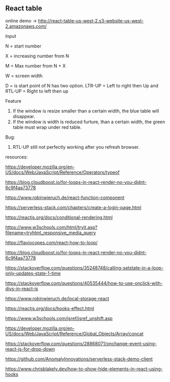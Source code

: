 ## React table

online demo -> http://react-table-us-west-2.s3-website-us-west-2.amazonaws.com/

Input 

N = start number

X = increasing number from N

M = Max number from N + X

W = screen width

D = is start point of N has two option. LTR-UP = Left to right then Up and RTL-UP = Right to left then up

Feature
1. If the window is resize smaller than a certain width, the blue table will disappear.
2. If the window is width is reduced furture, than a certain width, the green table must wrap under red table.

Bug:
1. RTL-UP still not perfectly working after you refresh browser.

resources:

https://developer.mozilla.org/en-US/docs/Web/JavaScript/Reference/Operators/typeof

https://blog.cloudboost.io/for-loops-in-react-render-no-you-didnt-6c9f4aa73778

https://www.robinwieruch.de/react-function-component

https://serverless-stack.com/chapters/create-a-login-page.html

https://reactjs.org/docs/conditional-rendering.html

https://www.w3schools.com/html/tryit.asp?filename=tryhtml_responsive_media_query

https://flaviocopes.com/react-how-to-loop/

https://blog.cloudboost.io/for-loops-in-react-render-no-you-didnt-6c9f4aa73778

https://stackoverflow.com/questions/35248748/calling-setstate-in-a-loop-only-updates-state-1-time

https://stackoverflow.com/questions/40535444/how-to-use-onclick-with-divs-in-react-js

https://www.robinwieruch.de/local-storage-react

https://reactjs.org/docs/hooks-effect.html

https://www.w3schools.com/jsref/jsref_unshift.asp

https://developer.mozilla.org/en-US/docs/Web/JavaScript/Reference/Global_Objects/Array/concat

https://stackoverflow.com/questions/28868071/onchange-event-using-react-js-for-drop-down

https://github.com/AnomalyInnovations/serverless-stack-demo-client

https://www.chrisblakely.dev/how-to-show-hide-elements-in-react-using-hooks

